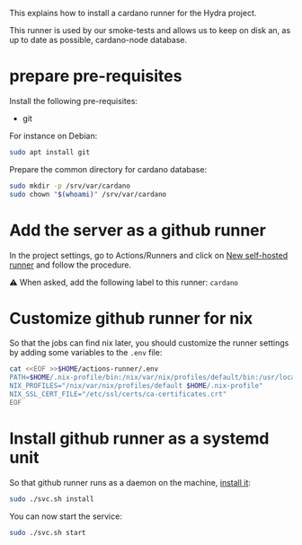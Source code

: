 This explains how to install a cardano runner for the Hydra project.

This runner is used by our smoke-tests and allows us to keep on disk
an, as up to date as possible, cardano-node database.

# prepare pre-requisites

Install the following pre-requisites:
* git

For instance on Debian:
```bash
sudo apt install git
```

Prepare the common directory for cardano database:
```bash
sudo mkdir -p /srv/var/cardano
sudo chown "$(whoami)" /srv/var/cardano
```

# Add the server as a github runner

In the project settings, go to Actions/Runners and click on [New self-hosted runner](https://github.com/input-output-hk/hydra/settings/actions/runners/new) and follow the procedure.

:warning: When asked, add the following label to this runner: `cardano`

# Customize github runner for nix

So that the jobs can find nix later, you should customize the runner settings by adding some
variables to the `.env` file:

```bash
cat <<EOF >>$HOME/actions-runner/.env
PATH=$HOME/.nix-profile/bin:/nix/var/nix/profiles/default/bin:/usr/local/bin:/usr/bin:/bin
NIX_PROFILES="/nix/var/nix/profiles/default $HOME/.nix-profile"
NIX_SSL_CERT_FILE="/etc/ssl/certs/ca-certificates.crt"
EOF
```

# Install github runner as a systemd unit


So that github runner runs as a daemon on the machine, [install it](https://docs.github.com/en/actions/hosting-your-own-runners/configuring-the-self-hosted-runner-application-as-a-service):


```bash
sudo ./svc.sh install
```

You can now start the service:

```bash
sudo ./svc.sh start
```
